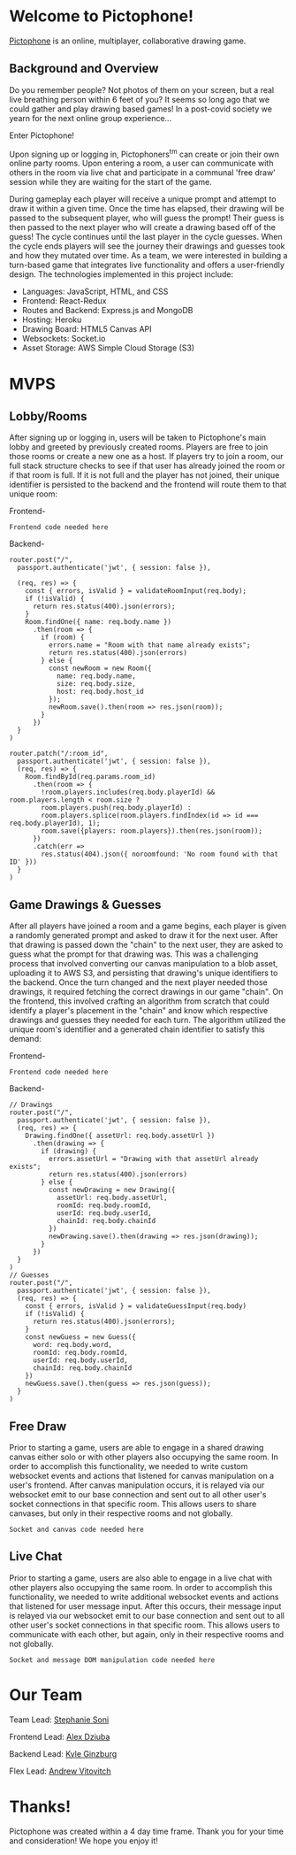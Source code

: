 # Welcome to Pictophone!

 [Pictophone](https://pictophone.herokuapp.com/#/) is an online, multiplayer, collaborative drawing game.

## Background and Overview

Do you remember people? Not photos of them on your screen, but a real live breathing person within 6 feet of you? It seems so long ago that we could gather and play drawing based games! In a post-covid society we yearn for the next online group experience...

Enter Pictophone!

Upon signing up or logging in, Pictophoners<sup>tm</sup> can create or join their own online party rooms. Upon entering a room, a user can communicate with others in the room via live chat and participate in a communal 'free draw' session while they are waiting for the start of the game. 

During gameplay each player will receive a unique prompt and attempt to draw it within a given time. Once the time has elapsed, their drawing will be passed to the subsequent player, who will guess the prompt! Their guess is then passed to the next player who will create a drawing based off of the guess! The cycle continues until the last player in the cycle guesses. When the cycle ends players will see the journey their drawings and guesses took and how they mutated over time. As a team, we were interested in building a turn-based game that integrates live functionality and offers a user-friendly design. The technologies implemented in this project include:

* Languages: JavaScript, HTML, and CSS
* Frontend: React-Redux
* Routes and Backend: Express.js and MongoDB
* Hosting: Heroku
* Drawing Board: HTML5 Canvas API
* Websockets: Socket.io
* Asset Storage: AWS Simple Cloud Storage (S3)

# MVPS

## Lobby/Rooms

After signing up or logging in, users will be taken to Pictophone's main lobby and greeted by previously created rooms. Players are free to join those rooms or create a new one as a host. If players try to join a room, our full stack structure checks to see if that user has already joined the room or if that room is full. If it is not full and the player has not joined, their unique identifier is persisted to the backend and the frontend will route them to that unique room:

Frontend-
````
Frontend code needed here
````
Backend-
````
router.post("/", 
  passport.authenticate('jwt', { session: false }),

  (req, res) => {
    const { errors, isValid } = validateRoomInput(req.body);
    if (!isValid) {
      return res.status(400).json(errors);
    }
    Room.findOne({ name: req.body.name })
      .then(room => {
        if (room) {
          errors.name = "Room with that name already exists";
          return res.status(400).json(errors)
        } else {
          const newRoom = new Room({
            name: req.body.name,
            size: req.body.size,
            host: req.body.host_id
          });
          newRoom.save().then(room => res.json(room));
        }
      })
  }
)

router.patch("/:room_id",
  passport.authenticate('jwt', { session: false }),
  (req, res) => {
    Room.findById(req.params.room_id)
      .then(room => {
        !room.players.includes(req.body.playerId) && room.players.length < room.size ?
        room.players.push(req.body.playerId) : 
        room.players.splice(room.players.findIndex(id => id === req.body.playerId), 1);
        room.save({players: room.players}).then(res.json(room));
      })
      .catch(err => 
        res.status(404).json({ noroomfound: 'No room found with that ID' }))
  }
)
````

## Game Drawings & Guesses

After all players have joined a room and a game begins, each player is given a randomly generated prompt and asked to draw it for the next user. After that drawing is passed down the "chain" to the next user, they are asked to guess what the prompt for that drawing was. This was a challenging process that involved converting our canvas manipulation to a blob asset, uploading it to AWS S3, and persisting that drawing's unique identifiers to the backend. Once the turn changed and the next player needed those drawings, it required fetching the correct drawings in our game "chain". On the frontend, this involved crafting an algorithm from scratch that could identify a player's placement in the "chain" and know which respective drawings and guesses they needed for each turn. The algorithm utilized the unique room's identifier and a generated chain identifier to satisfy this demand:

Frontend-
````
Frontend code needed here
````

Backend-
````
// Drawings
router.post("/", 
  passport.authenticate('jwt', { session: false }),
  (req, res) => {
    Drawing.findOne({ assetUrl: req.body.assetUrl })
      .then(drawing => {
        if (drawing) {
          errors.assetUrl = "Drawing with that assetUrl already exists";
          return res.status(400).json(errors)
        } else {
          const newDrawing = new Drawing({
            assetUrl: req.body.assetUrl,
            roomId: req.body.roomId,
            userId: req.body.userId,
            chainId: req.body.chainId
          })
          newDrawing.save().then(drawing => res.json(drawing));
        }
      })
  }
)
// Guesses
router.post("/",
  passport.authenticate('jwt', { session: false }),
  (req, res) => {
    const { errors, isValid } = validateGuessInput(req.body)
    if (!isValid) {
      return res.status(400).json(errors);
    }
    const newGuess = new Guess({
      word: req.body.word,
      roomId: req.body.roomId,
      userId: req.body.userId,
      chainId: req.body.chainId
    })
    newGuess.save().then(guess => res.json(guess));
  }
)
````

## Free Draw

Prior to starting a game, users are able to engage in a shared drawing canvas either solo or with other players also occupying the same room. In order to accomplish this functionality, we needed to write custom websocket events and actions that listened for canvas manipulation on a user's frontend. After canvas manipulation occurs, it is relayed via our websocket emit to our base connection and sent out to all other user's socket connections in that specific room. This allows users to share canvases, but only in their respective rooms and not globally.

````
Socket and canvas code needed here
````

## Live Chat

Prior to starting a game, users are also able to engage in a live chat with other players also occupying the same room. In order to accomplish this functionality, we needed to write additional websocket events and actions that listened for user message input. After this occurs, their message input is relayed via our websocket emit to our base connection and sent out to all other user's socket connections in that specific room. This allows users to communicate with each other, but again, only in their respective rooms and not globally.

````
Socket and message DOM manipulation code needed here
````

# Our Team

Team Lead: [Stephanie Soni](https://github.com/ashes4trees)

Frontend Lead: [Alex Dziuba](https://github.com/AlexD89)

Backend Lead: [Kyle Ginzburg](https://github.com/keginzburg)

Flex Lead: [Andrew Vitovitch](https://github.com/alvitovitch)


# Thanks!

Pictophone was created within a 4 day time frame. Thank you for your time and consideration! We hope you enjoy it!
